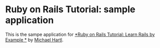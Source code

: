 # Ruby on Rails Tutorial: sample application

This is the sampe application for
[*Ruby on Rails Tutorial: Learn Rails by Example *](http://railstutorial.org/)
by [Michael Hartl](http://michaelhartl.com/).